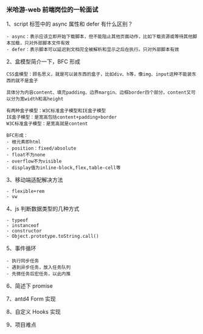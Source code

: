 ### 米哈游-web 前端岗位的一轮面试

1、script 标签中的 async 属性和 defer 有什么区别？

```
- async：表示应该立即开始下载脚本，但不能阻止其他页面动作，比如下载资源或等待其他脚本加载，只对外部脚本文件有效
- defer：表示脚本可以延迟到文档完全被解析和显示之后在执行。只对外部脚本有效
```

2、盒模型简介一下，BFC 形成

```
CSS盒模型：顾名思义，就是可以装东西的盒子，比如div、h等，像img、input这种不能装东西的就不是盒子

具体分为内容content、填充padding、边界margin、边框border四个部分，content又可以分为宽width和高height

有两种盒子模型：W3C标准盒子模型和IE盒子模型
IE盒子模型：是宽高包括content+padding+border
W3C标准盒子模型：是宽高就是content

BFC形成：
- 根元素即html
- position：fixed/absolute
- float不为none
- overflow不为visible
- display值为inline-block,flex,table-cell等
```

3、移动端适配解决方法

```
- flexible+rem
- vw
```

4、js 判断数据类型的几种方式

```
- typeof
- instanceof
- constructor
- Object.prototype.toString.call()
```

5、事件循环

```
- 执行同步任务
- 遇到异步任务，放入任务队列
- 先微任务后宏任务，以此内推
```

6、简述下 promise

7、antd4 Form 实现

8、自定义 Hooks 实现

9、项目难点
